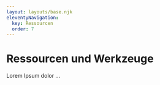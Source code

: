 ```yaml
---
layout: layouts/base.njk
eleventyNavigation:
  key: Ressourcen
  order: 7
---
```

# Ressourcen und Werkzeuge

Lorem Ipsum dolor ...
